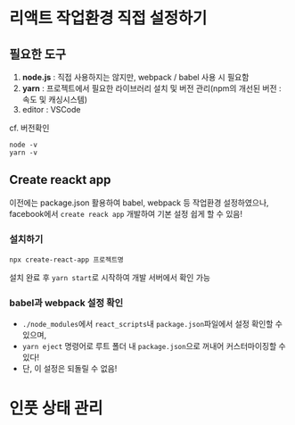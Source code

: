# 리액트 작업환경 직접 설정하기

## 필요한 도구
1. **node.js** : 직접 사용하지는 않지만, webpack / babel 사용 시 필요함
2. **yarn** : 프로젝트에서 필요한 라이브러리 설치 및 버전 관리(npm의 개선된 버전 : 속도 및 캐싱시스템)
3. editor : VSCode

cf. 버전확인
```
node -v
yarn -v 
```

## Create reackt app

이전에는 package.json 활용하여 babel, webpack 등 작업환경 설정하였으나,  
facebook에서 `create reack app` 개발하여 기본 설정 쉽게 할 수 있음!

### 설치하기

```
npx create-react-app 프로젝트명
```
설치 완료 후 `yarn start`로 시작하여 개발 서버에서 확인 가능

### babel과 webpack 설정 확인
- `./node_modules`에서 `react_scripts`내 `package.json`파일에서 설정 확인할 수 있으며,  
- `yarn eject` 명령어로 루트 폴더 내 `package.json`으로 꺼내어 커스터마이징할 수 있다!
- 단, 이 설정은 되돌릴 수 없음!

# 인풋 상태 관리
